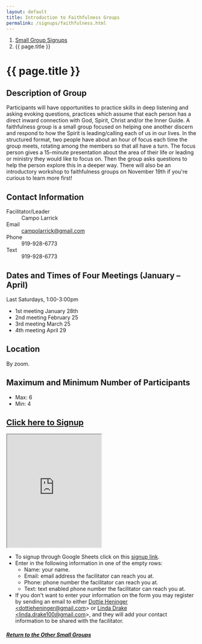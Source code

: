 ```yaml
---
layout: default
title: Introduction to Faithfulness Groups
permalink: /signups/faithfulness.html
---
```

<nav aria-label="breadcrumb">
  <ol class="breadcrumb">
      <li class="breadcrumb-item"><a class="noIcon" href="{{ site.baseurl }}/small-groups.html">Small Group Signups</a></li>
      <li class="breadcrumb-item active" aria-current="page">{{ page.title }}</li>
  </ol>
</nav>

# {{ page.title }}

## Description of Group

Participants will have opportunities to practice skills in deep listening and 
asking evoking questions, practices which assume that each person has a direct 
inward connection with God, Spirit, Christ and/or the Inner Guide. A 
faithfulness group is a small group focused on helping one another discern and 
respond to how the Spirit is leading/calling each of us in our lives. In the 
structured format, two people have about an hour of focus each time the group 
meets, rotating among the members so that all have a turn. The focus person 
gives a 15-minute presentation about the area of their life or leading or 
ministry they would like to focus on. Then the group asks questions to help 
the person explore this in a deeper way. There will also be an introductory 
workshop to faithfulness groups on November 19th if you're curious to learn 
more first!

## Contact Information
<dl> 
  <dt>Facilitator/Leader</dt>
  <dd>Campo Larrick</dd>
  <dt>Email</dt>
  <dd><a href="mailto:campolarrick@gmail.com">campolarrick@gmail.com</a></dd>
  <dt>Phone</dt>
  <dd>919-928-6773</dd>
  <dt>Text</dt>
  <dd>919-928-6773</dd>
</dl>

## Dates and Times of Four Meetings (January – April)
Last Saturdays, 1:00-3:00pm

- 1st meeting January 28th
- 2nd meeting February 25
- 3rd meeting March 25  
- 4th meeting  April 29

## Location
By zoom.

## Maximum and Minimum Number of Participants
- Max: 6
- Min: 4

## [Click here to Signup](https://docs.google.com/spreadsheets/d/10hcVUYI2ktnB9TS-7lrz64q-6nXEuWdLcMFb68CWGV8/edit?usp=sharing)

<div>
<iframe 
  src="https://docs.google.com/spreadsheets/d/e/2PACX-1vQ8IKISxGMGvKjyAw_5dbK8cO1LXUCjR__MUsBAl8EMkpwgX-JXDnpIQQieUt2rs5aseAc2LAaHrdOq/pubhtml?gid=0&amp;single=true&amp;widget=true&amp;headers=false&amp;range=A2:B8"
  width="250px"
  height="300px">
</iframe>
</div>

- To signup through Google Sheets click on this [signup link](https://docs.google.com/spreadsheets/d/10hcVUYI2ktnB9TS-7lrz64q-6nXEuWdLcMFb68CWGV8/edit?usp=sharing).
- Enter in the following information in one of the empty rows:
  - Name: your name.
  - Email: email address the facilitator can reach you at.
  - Phone: phone number the facilitator can reach you at.
  - Text: text enabled phone number the facilitator can reach you at.
- If you don't want to enter your information on the form you may register by 
  sending an email to either <a href='mailto:dottieheninger@gmail.com'>Dottie Heninger &lt;dottieheninger@gmail.com&gt;</a> or 
  <a href='mailto:linda.drake100@gmail.com'>Linda Drake &lt;linda.drake100@gmail.com&gt;</a>, and they will add 
  your contact information to be shared with the facilitator.

<div class="text-center">
  <h5><a href="{{ site.baseurl }}/small-groups.html">Return to the Other Small Groups</a></h5>
</div>
